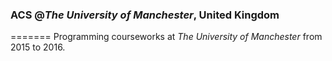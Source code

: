 ### ACS @_The University of Manchester_, United Kingdom
=======
Programming courseworks at _The University of Manchester_ from 2015 to 2016.


